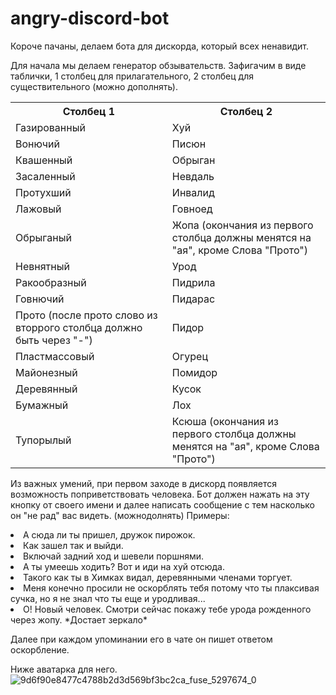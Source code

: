 # angry-discord-bot
Короче пачаны, делаем бота для дискорда, который всех ненавидит. 

Для начала мы делаем генератор обзывательств. Зафигачим в виде таблички, 1 столбец для прилагательного, 2 столбец для существительного (можно дополнять).
<table>
  <tr>
    <th>Столбец 1</th>
    <th>Столбец 2</th>
  </tr>
  <tr>
    <td>Газированный</td>
    <td>Хуй</td>
  </tr>
  <tr>
    <td>Вонючий</td>
    <td>Писюн</td>
  </tr>
   <tr>
    <td>Квашенный</td>
    <td>Обрыган</td>
  </tr>
   <tr>
    <td>Засаленный</td>
    <td>Невдаль</td>
  </tr>
   <tr>
    <td>Протухший</td>
    <td>Инвалид</td>
  </tr>
   <tr>
    <td>Лажовый</td>
    <td>Говноед</td>
  </tr>
   <tr>
    <td>Обрыганый</td>
    <td>Жопа (окончания из первого столбца должны менятся на "ая", кроме Слова "Прото")</td>
  </tr>
   <tr>
    <td>Невнятный</td>
    <td>Урод</td>
  </tr>
   <tr>
    <td>Ракообразный</td>
    <td>Пидрила</td>
  </tr>
   </tr>
   <tr>
    <td>Говнючий</td>
    <td>Пидарас</td>
  </tr>
   </tr>
   <tr>
    <td>Прото (после прото слово из вторрого столбца должно быть через "-")</td>
    <td>Пидор</td>
  </tr>
   </tr>
   <tr>
    <td>Пластмассовый</td>
    <td>Огурец</td>
  </tr>
   </tr>
   <tr>
    <td>Майонезный</td>
    <td>Помидор</td>
  </tr>
   </tr>
   <tr>
    <td>Деревянный</td>
    <td>Кусок</td>
  </tr>
   </tr>
   <tr>
    <td>Бумажный</td>
    <td>Лох</td>
  </tr>
   </tr>
   <tr>
    <td>Тупорылый</td>
    <td>Ксюша (окончания из первого столбца должны менятся на "ая", кроме Слова "Прото")</td>
  </tr>
</table>

Из важных умений, при первом заходе в дискорд появляется возможность поприветствовать человека. Бот должен нажать на эту кнопку от своего имени и далее написать сообщение с тем насколько он "не рад" вас видеть. (можнодолнять)
Примеры: 
<li>А сюда ли ты пришел, дружок пирожок.</li>
<li>Как зашел так и выйди.</li>
<li>Включай задний ход и шевели поршнями.</li>
<li>А ты умеешь ходить? Вот и иди на хуй отсюда.</li>
<li>Такого как ты в Химках видал, деревянными членами торгует.</li>
<li>Меня конечно просили не оскорблять тебя потому что ты плаксивая сучка, но я не знал что ты еще и уродливая...</li>
<li>О! Новый человек. Смотри сейчас покажу тебе урода рожденного через жопу. *Достает зеркало*</li>

Далее при каждом упоминании его в чате он пишет ответом оскорбление.

Ниже аватарка для него.
![9d6f90e8477c4788b2d3d569bf3bc2ca_fuse_5297674_0](https://github.com/d-ivanitskiy/angry-discord-bot/assets/142033081/b20bdf9b-79b5-4b2b-ae5c-f59a693c311c)
